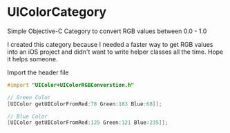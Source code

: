 UIColorCategory
===============

Simple Objective-C Category to convert RGB values between 0.0 - 1.0

I created this category because I needed a faster way to get RGB values into an iOS
project and didn't want to write helper classes all the time. Hope it helps someone.

Import the header file
```objective-c
#import "UIColor+UIColorRGBConverstion.h"
```

```objective-c
// Green Color
[UIColor getUIColorFromRed:78 Green:183 Blue:68]];

// Blue Color
[UIColor getUIColorFromRed:125 Green:121 Blue:235]];
```
